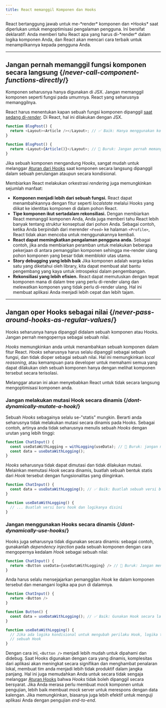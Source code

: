 ```yaml
---
title: React memanggil Komponen dan Hooks
---
```


<Intro>
React bertanggung jawab untuk me-*render* komponen dan *Hooks* saat diperlukan untuk mengoptimisasi pengalaman pengguna. Ini bersifat deklaratif: Anda memberi tahu React apa yang harus di-*render* dalam logika komponen Anda, dan React akan mencari cara terbaik untuk menampilkannya kepada pengguna Anda.

</Intro>

<InlineToc />

---

## Jangan pernah memanggil fungsi komponen secara langsung {/*never-call-component-functions-directly*/}
Komponen seharusnya hanya digunakan di JSX. Jangan memanggil komponen seperti fungsi pada umumnya. React yang seharusnya memanggilnya.

React harus menentukan kapan sebuah fungsi komponen dipanggil [saat sedang di-*render*](/reference/rules/components-and-hooks-must-be-pure#how-does-react-run-your-code). Di React, hal ini dilakukan dengan JSX.


```js {2}
function BlogPost() {
  return <Layout><Article /></Layout>; // ✅ Baik: Hanya menggunakan komponen dalam bentuk JSX
}
```

```js {2}
function BlogPost() {
  return <Layout>{Article()}</Layout>; // 🔴 Buruk: Jangan pernah memanggil komponen secara langsung
}
```
Jika sebuah komponen mengandung *Hooks*, sangat mudah untuk melanggar [Aturan dari Hooks](/reference/rules/rules-of-hooks) saat komponen secara langsung dipanggil dalam sebuah perulangan ataupun secara kondisional.


Membiarkan React melakukan orkestrasi *rendering* juga memungkinkan sejumlah manfaat:

* **Komponen menjadi lebih dari sebuah fungsi.** React dapat menambahkannya dengan fitur seperti _localstate_ melalui Hooks yang diikat ke identitas komponen di dalam pohon React.
* **Tipe komponen ikut sertadalam rekonsiliasi.** Dengan membiarkan React memanggil komponen Anda, Anda juga memberi tahu React lebih banyak tentang struktur konseptual dari pohon Anda. Sebagai contoh, ketika Anda berpindah dari merender `<Feed>` ke halaman `<Profile>`, React tidak akan mencoba untuk menggunakannya kembali.
* **React dapat memingkatkan pengalaman pengguna anda.** Sebagai contoh, jika anda membiarkan peramban untuk melakukan beberapa pekerjaan di antara pemanggilan komponen sehingga me-render ulang pohon komponen yang besar tidak memblokir utas utama.
* **Story debugging yang lebih baik** Jika komponen adalah warga kelas satu yang diketahui oleh library, kita dapat membuat alat bantu pengembang yang kaya untuk introspeksi dalam pengembangan.
* **Rekonsiliasi yang lebih efisien.** React dapat memutuskan dengan tepat komponen mana di dalam tree yang perlu di-render ulang dan melewatkan komponen yang tidak perlu di-render ulang. Hal ini membuat aplikasi Anda menjadi lebih cepat dan lebih tajam.

---

## Jangan oper Hooks sebagai nilai {/*never-pass-around-hooks-as-regular-values*/}

Hooks seharusnya hanya dipanggil didalam sebuah komponen atau Hooks. Jangan pernah mengopernya sebagai sebuah nilai.

*Hooks* memungkinkan anda untuk menambahkan sebuah komponen dalam fitur React. *Hooks* seharusnya harus selalu dipanggil sebagai sebuah fungsi, dan tidak dioper sebagai sebuah nilai. Hal ini memungkinkan *local reasoning*, atau kemampuan para developer untuk memahami semua yang dapat dilakukan oleh sebuah komponen hanya dengan melihat komponen tersebut secara terisolasi.

Melanggar aturan ini akan menyebabkan React untuk tidak secara langsung mengoptimisasi komponen anda.

### Jangan melakukan mutasi Hook secara dinamis {/*dont-dynamically-mutate-a-hook*/}

Sebuah *Hooks* sebagainya selalu se-"statis" mungkin. Berarti anda seharusnya tidak melakukan mutasi secara dinamis pada Hooks. Sebagai contoh, artinya anda tidak seharusnya menulis sebuah *Hooks* dengan urutan yang lebih tinggi:

```js {2}
function ChatInput() {
  const useDataWithLogging = withLogging(useData); // 🔴 Buruk: jangan menulis sebuah Hooks dengan orde yang lebih tinggi
  const data = useDataWithLogging();
}
```

*Hooks* seharusnya tidak dapat dimutasi dan tidak dilakukan mutasi. Melainkan memutasi *Hook* secara dinamis, buatlah sebuah bentuk statis dari *Hook* tersebut dengan fungsionalitas yang diinginkan.

```js {2,6}
function ChatInput() {
  const data = useDataWithLogging(); // ✅ Baik: Buatlah sebuah versi baru dari Hook
}

function useDataWithLogging() {
  // ... Buatlah versi baru hook dan logikanya disini
}
```

### Jangan menggunakan Hooks secara dinamis {/*dont-dynamically-use-hooks*/}

Hooks juga seharusnya tidak digunakan secara dinamis: sebagai contoh, gunakanlah *dependency injection* pada sebuah komponen dengan cara mengopernya kedalam *Hook* sebagai sebuah nilai:

```js {2}
function ChatInput() {
  return <Button useData={useDataWithLogging} /> // 🔴 Buruk: Jangan mengoper Hooks sebagai props
}
```

Anda harus selalu mensejajarkan pemanggilan *Hook* ke dalam komponen tersebut dan menangani logika apa pun di dalamnya.

```js {6}
function ChatInput() {
  return <Button />
}

function Button() {
  const data = useDataWithLogging(); // ✅ Baik: Gunakan Hook secara langsung 
}

function useDataWithLogging() {
  // Jika ada logika kondisional untuk mengubah perilaku Hook, logika tersebut harus di-inline-kan menjadi
  // sebuah Hook
}
```

Dengan cara ini, `<Button />` menjadi lebih mudah untuk dipahami dan didebug. Saat Hooks digunakan dengan cara yang dinamis, komplesitas dari aplikasi akan meningkat secara signifikan dan menghambat penalaran lokal, membuat tim anda menjadi lebih tidak produktif dalam jangka panjang. Hal ini juga memudahkan Anda untuk secara tidak sengaja melanggar [Aturan Hooks](/reference/rules/rules-of-hooks) bahwa *Hooks* tidak boleh dipanggil secara bersyarat. Jika Anda merasa perlu membuat *mock* komponen untuk pengujian, lebih baik membuat *mock* server untuk merespons dengan data kalengan. Jika memungkinkan, biasanya juga lebih efektif untuk menguji aplikasi Anda dengan pengujian *end-to-end*.